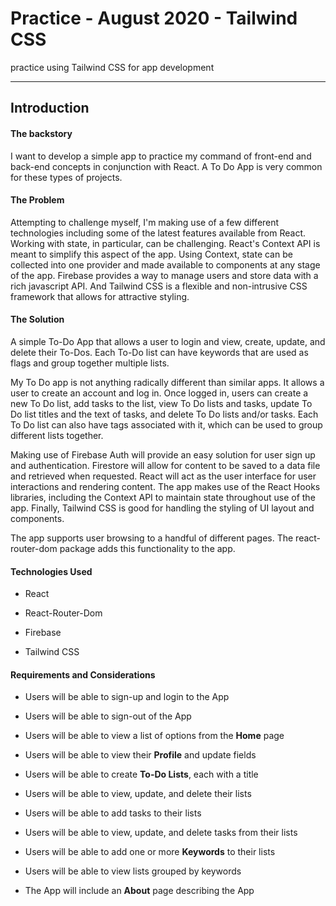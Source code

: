 # Practice - August 2020 - Tailwind CSS

practice using Tailwind CSS for app development

---

## Introduction

#### The backstory

I want to develop a simple app to practice my command of front-end and back-end concepts in conjunction with React. A To Do App is very common for these types of projects.

#### The Problem

Attempting to challenge myself, I'm making use of a few different technologies including some of the latest features available from React. Working with state, in particular, can be challenging. React's Context API is meant to simplify this aspect of the app. Using Context, state can be collected into one provider and made available to components at any stage of the app. Firebase provides a way to manage users and store data with a rich javascript API. And Tailwind CSS is a flexible and non-intrusive CSS framework that allows for attractive styling.

#### The Solution

A simple To-Do App that allows a user to login and view, create, update, and delete their To-Dos. Each To-Do list can have keywords that are used as flags and group together multiple lists.

My To Do app is not anything radically different than similar apps. It allows a user to create an account and log in. Once logged in, users can create a new To Do list, add tasks to the list, view To Do lists and tasks, update To Do list titles and the text of tasks, and delete To Do lists and/or tasks. Each To Do list can also have tags associated with it, which can be used to group different lists together.

Making use of Firebase Auth will provide an easy solution for user sign up and authentication. Firestore will allow for content to be saved to a data file and retrieved when requested. React will act as the user interface for user interactions and rendering content. The app makes use of the React Hooks libraries, including the Context API to maintain state throughout use of the app. Finally, Tailwind CSS is good for handling the styling of UI layout and components.

The app supports user browsing to a handful of different pages. The react-router-dom package adds this functionality to the app.

#### Technologies Used

- React

- React-Router-Dom

- Firebase

- Tailwind CSS

#### Requirements and Considerations

- Users will be able to sign-up and login to the App

- Users will be able to sign-out of the App

- Users will be able to view a list of options from the **Home** page

- Users will be able to view their **Profile** and update fields

- Users will be able to create **To-Do Lists**, each with a title

- Users will be able to view, update, and delete their lists

- Users will be able to add tasks to their lists

- Users will be able to view, update, and delete tasks from their lists

- Users will be able to add one or more **Keywords** to their lists

- Users will be able to view lists grouped by keywords

- The App will include an **About** page describing the App
